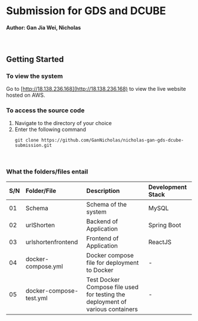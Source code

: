 # Submission for GDS and DCUBE
#### Author: Gan Jia Wei, Nicholas
<br/>

## Getting Started

### To view the system
Go to [http://18.138.236.168](http://18.138.236.168) to view the live website hosted on AWS.

### To access the source code
1) Navigate to the directory of your choice 
2) Enter the following command
   <br/>
    ```
    git clone https://github.com/GanNicholas/nicholas-gan-gds-dcube-submission.git

    ```
<br/>

### What the folders/files entail

|S/N | Folder/File | Description | Development Stack |
|:--  | :------------|:------------------------------------------------------------------------------------------------------- |:--------------|
| 01 | Schema   | Schema of the system | MySQL|
| 02 | urlShorten | Backend of Application | Spring Boot |
| 03 | urlshortenfrontend | Frontend of Application | ReactJS|
| 04 | docker-compose.yml | Docker compose file for deployment to Docker | - |
| 05 | docker-compose-test.yml | Test Docker Compose file used for testing the deployment of various containers| - |
